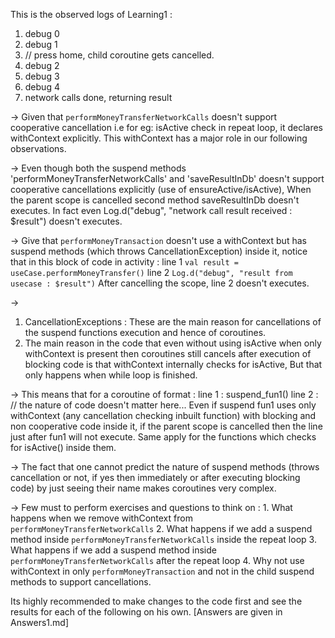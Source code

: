This is the observed logs of Learning1 :
1. debug 0
2. debug 1
3. // press home, child coroutine gets cancelled.
4. debug 2
5. debug 3
6. debug 4
7. network calls done, returning result

->
Given that `performMoneyTransferNetworkCalls` doesn't support cooperative cancellation i.e for eg: isActive check in repeat loop, it declares withContext explicitly. 
This withContext has a major role in our following observations.

-> 
Even though both the suspend methods 'performMoneyTransferNetworkCalls' and 'saveResultInDb' doesn't support cooperative cancellations explicitly (use of ensureActive/isActive),
When the parent scope is cancelled second method saveResultInDb doesn't executes. In fact even Log.d("debug", "network call result received : $result") doesn't executes.

->
Give that `performMoneyTransaction` doesn't use a withContext but has suspend methods (which throws CancellationException) inside it, notice that in this block of code in activity :
        line 1 `val result = useCase.performMoneyTransfer()`
        line 2 `Log.d("debug", "result from usecase : $result")`
After cancelling the scope, line 2 doesn't executes. 

->
1. CancellationExceptions : These are the main reason for cancellations of the suspend functions execution and hence of coroutines.
2. The main reason in the code that even without using isActive when only withContext is present then coroutines still cancels after execution of blocking code is that withContext internally checks for isActive,
   But that only happens when while loop is finished.

->
This means that for a coroutine of format :
        line 1 : suspend_fun1()
        line 2 : // the nature of code doesn't matter here...
Even if suspend fun1 uses only withContext (any cancellation checking inbuilt function) with blocking and non cooperative code inside it, if the parent scope is cancelled then the line just after fun1 will not execute. 
Same apply for the functions which checks for isActive() inside them.

-> 
The fact that one cannot predict the nature of suspend methods (throws cancellation or not, if yes then immediately or after executing blocking code) by just seeing their name makes coroutines very complex.   

->
Few must to perform exercises and questions to think on :
        1. What happens when we remove withContext from `performMoneyTransferNetworkCalls`
        2. What happens if we add a suspend method inside `performMoneyTransferNetworkCalls` inside the repeat loop
        3. What happens if we add a suspend method inside `performMoneyTransferNetworkCalls` after the repeat loop
        4. Why not use withContext in only `performMoneyTransaction` and not in the child suspend methods to support cancellations.

Its highly recommended to make changes to the code first and see the results for each of the following on his own. [Answers are given in Answers1.md]